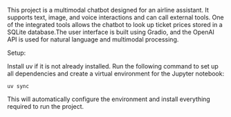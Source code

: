 This project is a multimodal chatbot designed for an airline assistant. It supports text, image, and voice interactions and can call external tools. 
One of the integrated tools allows the chatbot to look up ticket prices stored in a SQLite database.The user interface is built using Gradio, and the OpenAI API is used for natural language and multimodal processing.

Setup:

Install uv if it is not already installed.
Run the following command to set up all dependencies and create a virtual environment for the Jupyter notebook:

```uv sync```
    
This will automatically configure the environment and install everything required to run the project.
